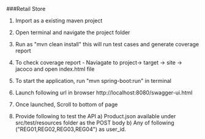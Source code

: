 ###Retail Store 
1. Import as a existing maven project

2. Open terminal and navigate the project folder

3. Run as "mvn clean install" this will run test cases and generate coverage report

4. To check coverage report - Naviagate to project-> target -> site -> jacoco and open index.html file

4. To start the application, run "mvn spring-boot:run" in terminal

5. Launch following url in browser http://localhost:8080/swagger-ui.html

6. Once launched, Scroll to bottom of page 

7. Provide following to test the API
	a) Product.json available under src/test/resources folder as the POST body
	b) Any of following ("REG01,REG02,REG03,REG04") as user_id.
	




